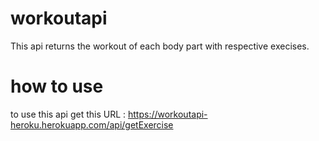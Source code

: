 # workoutapi
This api returns the workout of each body part with respective execises.

# how to use
to use this api get this URL :  https://workoutapi-heroku.herokuapp.com/api/getExercise
